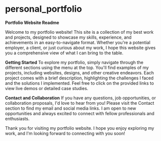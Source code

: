 # personal_portfolio
**Portfolio Website Readme**

Welcome to my portfolio website! This site is a collection of my best work and projects, designed to showcase my skills, experience, and achievements in an easy-to-navigate format. Whether you're a potential employer, a client, or just curious about my work, I hope this website gives you a comprehensive view of what I can bring to the table.

**Getting Started**
To explore my portfolio, simply navigate through the different sections using the menu at the top. You'll find examples of my projects, including websites, designs, and other creative endeavors. Each project comes with a brief description, highlighting the challenges I faced and the solutions I implemented. Feel free to click on the provided links to view live demos or detailed case studies.

**Contact and Collaboration**
If you have any questions, job opportunities, or collaboration proposals, I'd love to hear from you! Please visit the Contact section to find my email and social media links. I am open to new opportunities and always excited to connect with fellow professionals and enthusiasts.

Thank you for visiting my portfolio website. I hope you enjoy exploring my work, and I'm looking forward to connecting with you soon!

